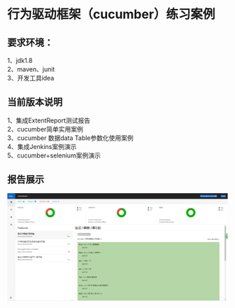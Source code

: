 # 行为驱动框架（cucumber）练习案例

## 要求环境：

1、jdk1.8 <br/>
2、maven、junit<br/>
3、开发工具idea<br/>

## 当前版本说明

1、集成ExtentReport测试报告<br>
2、cucumber简单实用案例<br>
3、cucumber 数据data Table参数化使用案例<br>
4、集成Jenkins案例演示<br>
5、cucumber+selenium案例演示<br>



## 报告展示

![测试报告](https://raw.githubusercontent.com/RefainZero/Cucumber_Test/master/report.png)